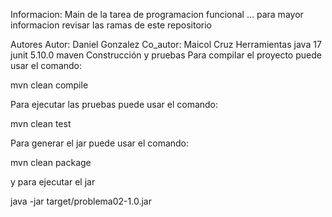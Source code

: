 Informacion:
Main de la tarea de programacion funcional ... para mayor informacion revisar las ramas de este repositorio

Autores
Autor: Daniel Gonzalez
Co_autor: Maicol Cruz
Herramientas
java 17
junit 5.10.0
maven
Construcción y pruebas
Para compilar el proyecto puede usar el comando:

mvn clean compile

Para ejecutar las pruebas puede usar el comando:

 mvn clean test
 
Para generar el jar puede usar el comando:

 mvn clean package
 
y para ejecutar el jar

 java -jar target/problema02-1.0.jar
